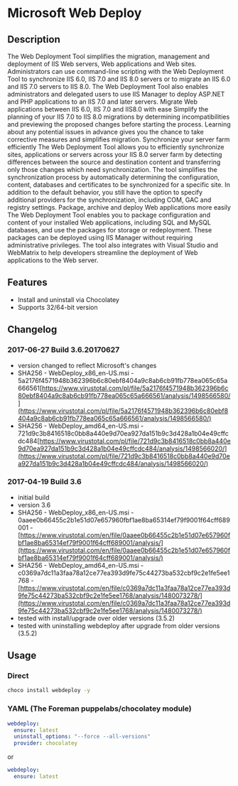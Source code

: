 # Microsoft Web Deploy

## Description

The Web Deployment Tool simplifies the migration, management and deployment of IIS Web servers, Web applications and Web sites. Administrators can use command-line scripting with the Web Deployment Tool to synchronize IIS 6.0, IIS 7.0 and IIS 8.0 servers or to migrate an IIS 6.0 and IIS 7.0 servers to IIS 8.0. The Web Deployment Tool also enables administrators and delegated users to use IIS Manager to deploy ASP.NET and PHP applications to an IIS 7.0 and later servers.
Migrate Web applications between IIS 6.0, IIS 7.0 and IIS8.0 with ease
Simplify the planning of your IIS 7.0 to IIS 8.0 migrations by determining incompatibilities and previewing the proposed changes before starting the process. Learning about any potential issues in advance gives you the chance to take corrective measures and simplifies migration.
Synchronize your server farm efficiently
The Web Deployment Tool allows you to efficiently synchronize sites, applications or servers across your IIS 8.0 server farm by detecting differences between the source and destination content and transferring only those changes which need synchronization. The tool simplifies the synchronization process by automatically determining the configuration, content, databases and certificates to be synchronized for a specific site. In addition to the default behavior, you still have the option to specify additional providers for the synchronization, including COM, GAC and registry settings.
Package, archive and deploy Web applications more easily
The Web Deployment Tool enables you to package configuration and content of your installed Web applications, including SQL and MySQL databases, and use the packages for storage or redeployment. These packages can be deployed using IIS Manager without requiring administrative privileges. The tool also integrates with Visual Studio and WebMatrix to help developers streamline the deployment of Web applications to the Web server.

## Features

* Install and uninstall via Chocolatey
* Supports 32/64-bit version

## Changelog

### 2017-06-27 Build 3.6.20170627

* version changed to reflect Microsoft's changes
* SHA256 - WebDeploy_x86_en-US.msi   - 5a2176f4571948b362396b6c80ebf8404a9c8ab6cb91fb778ea065c65a666561[https://www.virustotal.com/pl/file/5a2176f4571948b362396b6c80ebf8404a9c8ab6cb91fb778ea065c65a666561/analysis/1498566580/](https://www.virustotal.com/pl/file/5a2176f4571948b362396b6c80ebf8404a9c8ab6cb91fb778ea065c65a666561/analysis/1498566580/)
* SHA256 - WebDeploy_amd64_en-US.msi - 721d9c3b8416518c0bb8a440e9d70ea927da151b9c3d428a1b04e49cffcdc484[https://www.virustotal.com/pl/file/721d9c3b8416518c0bb8a440e9d70ea927da151b9c3d428a1b04e49cffcdc484/analysis/1498566020/](https://www.virustotal.com/pl/file/721d9c3b8416518c0bb8a440e9d70ea927da151b9c3d428a1b04e49cffcdc484/analysis/1498566020/)

### 2017-04-19 Build 3.6

* initial build
* version 3.6
* SHA256 - WebDeploy_x86_en-US.msi   - 0aaee0b66455c2b1e51d07e657960fbf1ae8ba65314ef79f9001f64cff689001 - [https://www.virustotal.com/en/file/0aaee0b66455c2b1e51d07e657960fbf1ae8ba65314ef79f9001f64cff689001/analysis/](https://www.virustotal.com/en/file/0aaee0b66455c2b1e51d07e657960fbf1ae8ba65314ef79f9001f64cff689001/analysis/)
* SHA256 - WebDeploy_amd64_en-US.msi - c0369a7dc11a3faa78a12ce77ea393d9fe75c44273ba532cbf9c2e1fe5ee1768 - [https://www.virustotal.com/en/file/c0369a7dc11a3faa78a12ce77ea393d9fe75c44273ba532cbf9c2e1fe5ee1768/analysis/1480073278/](https://www.virustotal.com/en/file/c0369a7dc11a3faa78a12ce77ea393d9fe75c44273ba532cbf9c2e1fe5ee1768/analysis/1480073278/)
* tested with install/upgrade over older versions (3.5.2)
* tested with uninstalling webdeploy after upgrade from older versions (3.5.2)

## Usage

### Direct

```cmd
choco install webdeploy -y
```

### YAML (The Foreman puppelabs/chocolatey module)

```yaml
webdeploy:
  ensure: latest
  uninstall_options: "--force --all-versions"
  provider: chocolatey
```

or

```yaml
webdeploy:
  ensure: latest
```
